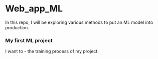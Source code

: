 # Web_app_ML

In this repo, I will be exploring various methods to put an ML model into production.

### My first ML project

I want to - the training process of my project.
